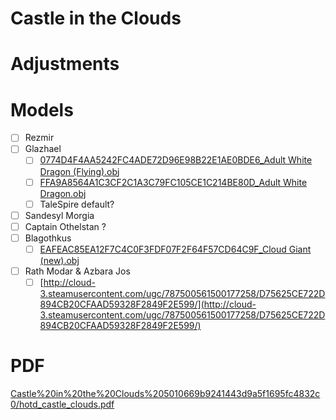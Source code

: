 # Castle in the Clouds

# Adjustments

# Models

- [ ]  Rezmir
- [ ]  Glazhael
    - [ ]  [0774D4F4AA5242FC4ADE72D96E98B22E1AE0BDE6_Adult White Dragon (Flying).obj](http://cloud-3.steamusercontent.com/ugc/1635327716043387450/0774D4F4AA5242FC4ADE72D96E98B22E1AE0BDE6/)
    - [ ]  [FFA9A8564A1C3CF2C1A3C79FC105CE1C214BE80D_Adult White Dragon.obj](http://cloud-3.steamusercontent.com/ugc/1635327716043386024/FFA9A8564A1C3CF2C1A3C79FC105CE1C214BE80D/)
    - [ ]  TaleSpire default?
- [ ]  Sandesyl Morgia
- [ ]  Captain Othelstan ?
- [ ]  Blagothkus
    - [ ]  [EAFEAC85EA12F7C4C0F3FDF07F2F64F57CD64C9F_Cloud Giant (new).obj](http://cloud-3.steamusercontent.com/ugc/787500931620442181/EAFEAC85EA12F7C4C0F3FDF07F2F64F57CD64C9F/)
- [ ]  Rath Modar & Azbara Jos
    - [ ]  [http://cloud-3.steamusercontent.com/ugc/787500561500177258/D75625CE722D894CB20CFAAD59328F2849F2E599/](http://cloud-3.steamusercontent.com/ugc/787500561500177258/D75625CE722D894CB20CFAAD59328F2849F2E599/)

# PDF

[Castle%20in%20the%20Clouds%205010669b9241443d9a5f1695fc4832c0/hotd_castle_clouds.pdf](hotd_castle_clouds.pdf)